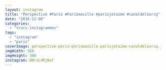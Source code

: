 ```yaml
---
layout: instagram
title: "Perspective #Paris #Parismaville #parisjetaime #canaldelourcq"
date: "2016-12-06"
categories: 
  - "trucs-instagrammes"
tags: 
  - "instagram"
  - "paris"
coverImage: perspective-paris-parismaville-parisjetaime-canaldelourcq.jpg
imgWidth: 360
imgHeight: 360
instagram: BNrxL4RjBaf
---
```

